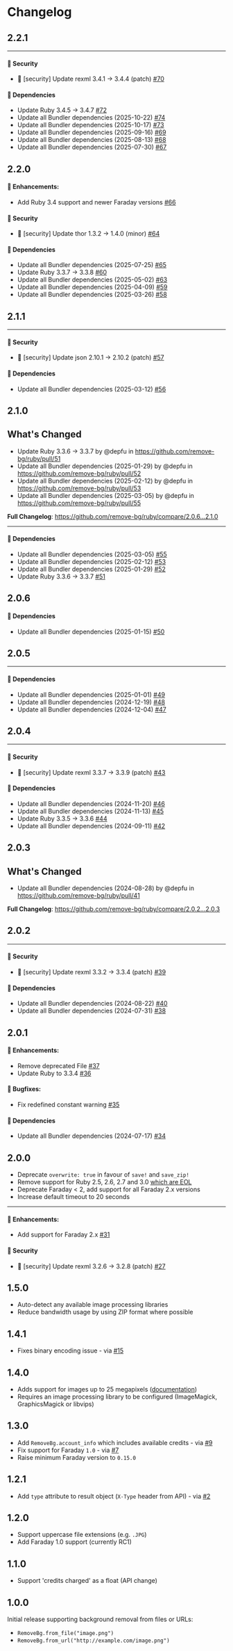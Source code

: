 # Changelog

## 2.2.1



---


#### 🚨 Security

- 🚨 [security] Update rexml 3.4.1 → 3.4.4 (patch) [#70](https://github.com/remove-bg/ruby/pull/70)

#### 🔀 Dependencies

- Update Ruby 3.4.5 → 3.4.7 [#72](https://github.com/remove-bg/ruby/pull/72)
- Update all Bundler dependencies (2025-10-22) [#74](https://github.com/remove-bg/ruby/pull/74)
- Update all Bundler dependencies (2025-10-17) [#73](https://github.com/remove-bg/ruby/pull/73)
- Update all Bundler dependencies (2025-09-16) [#69](https://github.com/remove-bg/ruby/pull/69)
- Update all Bundler dependencies (2025-08-13) [#68](https://github.com/remove-bg/ruby/pull/68)
- Update all Bundler dependencies (2025-07-30) [#67](https://github.com/remove-bg/ruby/pull/67)


## 2.2.0

#### 🚀 Enhancements:

- Add Ruby 3.4 support and newer Faraday versions [#66](https://github.com/remove-bg/ruby/pull/66)

#### 🚨 Security

- 🚨 [security] Update thor 1.3.2 → 1.4.0 (minor) [#64](https://github.com/remove-bg/ruby/pull/64)

#### 🔀 Dependencies

- Update all Bundler dependencies (2025-07-25) [#65](https://github.com/remove-bg/ruby/pull/65)
- Update Ruby 3.3.7 → 3.3.8 [#60](https://github.com/remove-bg/ruby/pull/60)
- Update all Bundler dependencies (2025-05-02) [#63](https://github.com/remove-bg/ruby/pull/63)
- Update all Bundler dependencies (2025-04-09) [#59](https://github.com/remove-bg/ruby/pull/59)
- Update all Bundler dependencies (2025-03-26) [#58](https://github.com/remove-bg/ruby/pull/58)


## 2.1.1



---


#### 🚨 Security

- 🚨 [security] Update json 2.10.1 → 2.10.2 (patch) [#57](https://github.com/remove-bg/ruby/pull/57)

#### 🔀 Dependencies

- Update all Bundler dependencies (2025-03-12) [#56](https://github.com/remove-bg/ruby/pull/56)


## 2.1.0

## What's Changed
* Update Ruby 3.3.6 → 3.3.7 by @depfu in https://github.com/remove-bg/ruby/pull/51
* Update all Bundler dependencies (2025-01-29) by @depfu in https://github.com/remove-bg/ruby/pull/52
* Update all Bundler dependencies (2025-02-12) by @depfu in https://github.com/remove-bg/ruby/pull/53
* Update all Bundler dependencies (2025-03-05) by @depfu in https://github.com/remove-bg/ruby/pull/55


**Full Changelog**: https://github.com/remove-bg/ruby/compare/2.0.6...2.1.0

---


#### 🔀 Dependencies

- Update all Bundler dependencies (2025-03-05) [#55](https://github.com/remove-bg/ruby/pull/55)
- Update all Bundler dependencies (2025-02-12) [#53](https://github.com/remove-bg/ruby/pull/53)
- Update all Bundler dependencies (2025-01-29) [#52](https://github.com/remove-bg/ruby/pull/52)
- Update Ruby 3.3.6 → 3.3.7 [#51](https://github.com/remove-bg/ruby/pull/51)


## 2.0.6

#### 🔀 Dependencies

- Update all Bundler dependencies (2025-01-15) [#50](https://github.com/remove-bg/ruby/pull/50)


## 2.0.5



---


#### 🔀 Dependencies

- Update all Bundler dependencies (2025-01-01) [#49](https://github.com/remove-bg/ruby/pull/49)
- Update all Bundler dependencies (2024-12-19) [#48](https://github.com/remove-bg/ruby/pull/48)
- Update all Bundler dependencies (2024-12-04) [#47](https://github.com/remove-bg/ruby/pull/47)


## 2.0.4



---


#### 🚨 Security

- 🚨 [security] Update rexml 3.3.7 → 3.3.9 (patch) [#43](https://github.com/remove-bg/ruby/pull/43)

#### 🔀 Dependencies

- Update all Bundler dependencies (2024-11-20) [#46](https://github.com/remove-bg/ruby/pull/46)
- Update all Bundler dependencies (2024-11-13) [#45](https://github.com/remove-bg/ruby/pull/45)
- Update Ruby 3.3.5 → 3.3.6 [#44](https://github.com/remove-bg/ruby/pull/44)
- Update all Bundler dependencies (2024-09-11) [#42](https://github.com/remove-bg/ruby/pull/42)


## 2.0.3

## What's Changed
* Update all Bundler dependencies (2024-08-28) by @depfu in https://github.com/remove-bg/ruby/pull/41


**Full Changelog**: https://github.com/remove-bg/ruby/compare/2.0.2...2.0.3

## 2.0.2



---


#### 🚨 Security

- 🚨 [security] Update rexml 3.3.2 → 3.3.4 (patch) [#39](https://github.com/remove-bg/ruby/pull/39)

#### 🔀 Dependencies

- Update all Bundler dependencies (2024-08-22) [#40](https://github.com/remove-bg/ruby/pull/40)
- Update all Bundler dependencies (2024-07-31) [#38](https://github.com/remove-bg/ruby/pull/38)


## 2.0.1

#### 🚀 Enhancements:

- Remove deprecated File [#37](https://github.com/remove-bg/ruby/pull/37)
- Update Ruby to 3.3.4 [#36](https://github.com/remove-bg/ruby/pull/36)

#### 🐞 Bugfixes:

- Fix redefined constant warning [#35](https://github.com/remove-bg/ruby/pull/35)

#### 🔀 Dependencies

- Update all Bundler dependencies (2024-07-17) [#34](https://github.com/remove-bg/ruby/pull/34)


## 2.0.0

- Deprecate `overwrite: true` in favour of `save!` and `save_zip!`
- Remove support for Ruby 2.5, 2.6, 2.7 and 3.0 [which are EOL](https://www.ruby-lang.org/en/downloads/branches/)
- Deprecate Faraday < 2, add support for all Faraday 2.x versions
- Increase default timeout to 20 seconds

---


#### 🚀 Enhancements:

- Add support for Faraday 2.x [#31](https://github.com/remove-bg/ruby/pull/31)

#### 🚨 Security

- 🚨 [security] Update rexml 3.2.6 → 3.2.8 (patch) [#27](https://github.com/remove-bg/ruby/pull/27)


## 1.5.0

- Auto-detect any available image processing libraries
- Reduce bandwidth usage by using ZIP format where possible

## 1.4.1

- Fixes binary encoding issue - via [#15](https://github.com/remove-bg/ruby/pull/15)

## 1.4.0

- Adds support for images up to 25 megapixels ([documentation](https://github.com/remove-bg/ruby#processing-images-over-10-megapixels))
- Requires an image processing library to be configured (ImageMagick, GraphicsMagick or libvips)

## 1.3.0

- Add `RemoveBg.account_info` which includes available credits - via [#9](https://github.com/remove-bg/ruby/pull/9)
- Fix support for Faraday `1.0` - via [#7](https://github.com/remove-bg/ruby/pull/7)
- Raise minimum Faraday version to `0.15.0`

## 1.2.1

- Add `type` attribute to result object (`X-Type` header from API) - via [#2](https://github.com/remove-bg/ruby/pull/2)

## 1.2.0

- Support uppercase file extensions (e.g. `.JPG`)
- Add Faraday 1.0 support (currently RC1)

## 1.1.0

- Support 'credits charged' as a float (API change)

## 1.0.0

Initial release supporting background removal from files or URLs:

- `RemoveBg.from_file("image.png")`
- `RemoveBg.from_url("http://example.com/image.png")`
